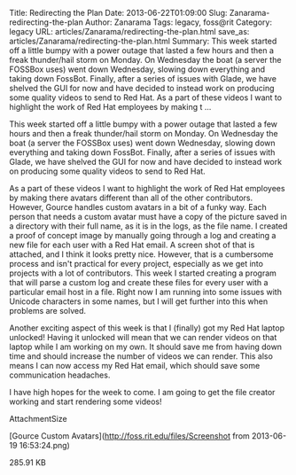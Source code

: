 Title: Redirecting the Plan
Date: 2013-06-22T01:09:00
Slug: Zanarama-redirecting-the-plan
Author: Zanarama
Tags: legacy, foss@rit
Category: legacy
URL: articles/Zanarama/redirecting-the-plan.html
save_as: articles/Zanarama/redirecting-the-plan.html
Summary: This week started off a little bumpy with a power outage that lasted a few hours and then a freak thunder/hail storm on Monday. On Wednesday the boat (a server the FOSSBox uses) went down Wednesday, slowing down everything and taking down FossBot. Finally, after a series of issues with Glade, we have shelved the GUI for now and have decided to instead work on producing some quality videos to send to Red Hat.  As a part of these videos I want to highlight the work of Red Hat employees by making t ... 

This week started off a little bumpy with a power outage that lasted a few
hours and then a freak thunder/hail storm on Monday. On Wednesday the boat (a
server the FOSSBox uses) went down Wednesday, slowing down everything and
taking down FossBot. Finally, after a series of issues with Glade, we have
shelved the GUI for now and have decided to instead work on producing some
quality videos to send to Red Hat.

As a part of these videos I want to highlight the work of Red Hat employees by
making there avatars different than all of the other contributors. However,
Gource handles custom avatars in a bit of a funky way. Each person that needs
a custom avatar must have a copy of the picture saved in a directory with
their full name, as it is in the logs, as the file name. I created a proof of
concept image by manually going through a log and creating a new file for each
user with a Red Hat email. A screen shot of that is attached, and I think it
looks pretty nice. However, that is a cumbersome process and isn't practical
for every project, especially as we get into projects with a lot of
contributors. This week I started creating a program that will parse a custom
log and create these files for every user with a particular email host in a
file. Right now I am running into some issues with Unicode characters in some
names, but I will get further into this when problems are solved.

Another exciting aspect of this week is that I (finally) got my Red Hat laptop
unlocked! Having it unlocked will mean that we can render videos on that
laptop while I am working on my own. It should save me from having down time
and should increase the number of videos we can render. This also means I can
now access my Red Hat email, which should save some communication headaches.

I have high hopes for the week to come. I am going to get the file creator
working and start rendering some videos!

AttachmentSize

[Gource Custom Avatars](http://foss.rit.edu/files/Screenshot from 2013-06-19
16:53:24.png)

285.91 KB


